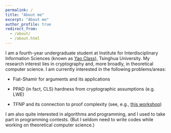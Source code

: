 ```yaml
---
permalink: /
title: "About me"
excerpt: "About me"
author_profile: true
redirect_from: 
  - /about/
  - /about.html
---
```


I am a fourth-year undergraduate student at Institute for Interdisciplinary Information Sciences (known as [Yao Class](https://iiis.tsinghua.edu.cn/en/yaoclass/)), Tsinghua University. My research interest lies in cryptography and, more broadly, in theoretical computer science. I am currently interested in the following problems/areas:

- Fiat-Shamir for arguments and its applications

- PPAD (in fact, CLS) hardness from cryptographic assumptions (e.g. LWE)

- TFNP and its connection to proof complexity (see, e.g., [this workshop](https://derezende.github.io/focs21proofcomplexity/index.html))

I am also quite interested in algorithms and programming, and I used to take part in programming contests. (But I seldom need to write codes while working on theoretical computer science.)